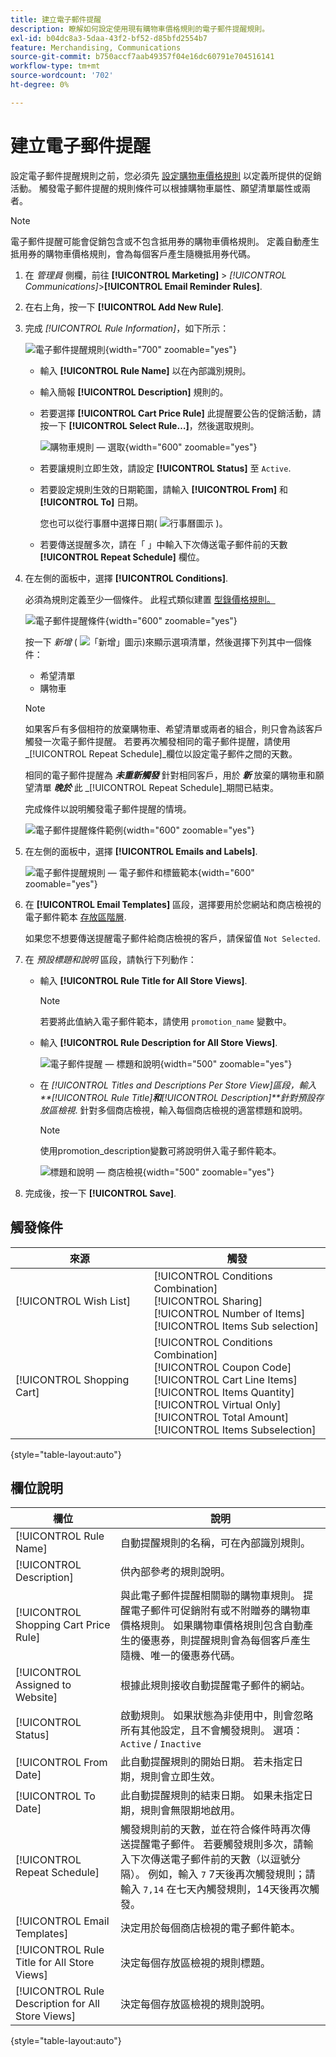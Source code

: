 ```yaml
---
title: 建立電子郵件提醒
description: 瞭解如何設定使用現有購物車價格規則的電子郵件提醒規則。
exl-id: b04dc8a3-5daa-43f2-bf52-d85bfd2554b7
feature: Merchandising, Communications
source-git-commit: b750accf7aab49357f04e16dc60791e704516141
workflow-type: tm+mt
source-wordcount: '702'
ht-degree: 0%

---
```


# 建立電子郵件提醒

設定電子郵件提醒規則之前，您必須先 [設定購物車價格規則](price-rules-cart-create.md) 以定義所提供的促銷活動。 觸發電子郵件提醒的規則條件可以根據購物車屬性、願望清單屬性或兩者。

>[!NOTE]
>
>電子郵件提醒可能會促銷包含或不包含抵用券的購物車價格規則。 定義自動產生抵用券的購物車價格規則，會為每個客戶產生隨機抵用券代碼。

1. 在 _管理員_ 側欄，前往 **[!UICONTROL Marketing]** > _[!UICONTROL Communications]_>**[!UICONTROL Email Reminder Rules]**.

1. 在右上角，按一下 **[!UICONTROL Add New Rule]**.

1. 完成 _[!UICONTROL Rule Information]_，如下所示：

   ![電子郵件提醒規則](./assets/email-reminder-new.png){width="700" zoomable="yes"}

   - 輸入 **[!UICONTROL Rule Name]** 以在內部識別規則。

   - 輸入簡報 **[!UICONTROL Description]** 規則的。

   - 若要選擇 **[!UICONTROL Cart Price Rule]** 此提醒要公告的促銷活動，請按一下 **[!UICONTROL Select Rule…]**，然後選取規則。

     ![購物車規則 — 選取](./assets/email-reminder-select-rule.png){width="600" zoomable="yes"}

   - 若要讓規則立即生效，請設定 **[!UICONTROL Status]** 至 `Active`.

   - 若要設定規則生效的日期範圍，請輸入 **[!UICONTROL From]** 和 **[!UICONTROL To]** 日期。

     您也可以從行事曆中選擇日期( ![行事曆圖示](../assets/icon-calendar.png) )。

   - 若要傳送提醒多次，請在「 」中輸入下次傳送電子郵件前的天數 **[!UICONTROL Repeat Schedule]** 欄位。

1. 在左側的面板中，選擇 **[!UICONTROL Conditions]**.

   必須為規則定義至少一個條件。 此程式類似建置 [型錄價格規則。](price-rules-catalog.md)

   ![電子郵件提醒條件](./assets/email-reminder-conditions.png){width="600" zoomable="yes"}

   按一下 _新增_ ( ![「新增」圖示](../assets/icon-add-green-circle.png))來顯示選項清單，然後選擇下列其中一個條件：

   - 希望清單
   - 購物車

   >[!NOTE]
   >
   >如果客戶有多個相符的放棄購物車、希望清單或兩者的組合，則只會為該客戶觸發一次電子郵件提醒。 若要再次觸發相同的電子郵件提醒，請使用 _[!UICONTROL Repeat Schedule]_欄位以設定電子郵件之間的天數。 <br/>
   >
   >相同的電子郵件提醒為 **_未重新觸發_** 針對相同客戶，用於 **_新_** 放棄的購物車和願望清單 **_晚於_** 此 _[!UICONTROL Repeat Schedule]_期間已結束。

   完成條件以說明觸發電子郵件提醒的情境。

   ![電子郵件提醒條件範例](./assets/email-reminder-condition-example.png){width="600" zoomable="yes"}

1. 在左側的面板中，選擇 **[!UICONTROL Emails and Labels]**.

   ![電子郵件提醒規則 — 電子郵件和標籤範本 ](./assets/email-reminder-rule-emails-labels-email-templates.png){width="600" zoomable="yes"}

1. 在 **[!UICONTROL Email Templates]** 區段，選擇要用於您網站和商店檢視的電子郵件範本 [存放區階層](../getting-started/websites-stores-views.md).

   如果您不想要傳送提醒電子郵件給商店檢視的客戶，請保留值 `Not Selected`.

1. 在 _預設標題和說明_ 區段，請執行下列動作：

   - 輸入 **[!UICONTROL Rule Title for All Store Views]**.

     >[!NOTE]
     >
     >若要將此值納入電子郵件範本，請使用 `promotion_name` 變數中。

   - 輸入 **[!UICONTROL Rule Description for All Store Views]**.

     ![電子郵件提醒 — 標題和說明](./assets/email-reminders-emails-and-labels-default-titles-description.png){width="500" zoomable="yes"}

   - 在 _[!UICONTROL Titles and Descriptions Per Store View]_區段，輸入&#x200B;**[!UICONTROL Rule Title]**和&#x200B;**[!UICONTROL Description]**針對_&#x200B;預設存放區檢視&#x200B;_. 針對多個商店檢視，輸入每個商店檢視的適當標題和說明。

     >[!NOTE]
     >
     >使用promotion_description變數可將說明併入電子郵件範本。

     ![標題和說明 — 商店檢視](./assets/email-reminder-rules-title-descriptions-per-store-view.png){width="500" zoomable="yes"}

1. 完成後，按一下 **[!UICONTROL Save]**.

## 觸發條件

| 來源 | 觸發 |
|--- |--- |
| [!UICONTROL Wish List] | [!UICONTROL Conditions Combination]<br/>[!UICONTROL Sharing]<br/>[!UICONTROL Number of Items]<br/>[!UICONTROL Items Sub selection] |
| [!UICONTROL Shopping Cart] | [!UICONTROL Conditions Combination]<br/>[!UICONTROL Coupon Code]<br/>[!UICONTROL Cart Line Items]<br/>[!UICONTROL Items Quantity]<br/>[!UICONTROL Virtual Only]<br/>[!UICONTROL Total Amount]<br/>[!UICONTROL Items Subselection] |

{style="table-layout:auto"}

## 欄位說明

| 欄位 | 說明 |
|--- |--- |
| [!UICONTROL Rule Name] | 自動提醒規則的名稱，可在內部識別規則。 |
| [!UICONTROL Description] | 供內部參考的規則說明。 |
| [!UICONTROL Shopping Cart Price Rule] | 與此電子郵件提醒相關聯的購物車規則。 提醒電子郵件可促銷附有或不附贈券的購物車價格規則。 如果購物車價格規則包含自動產生的優惠券，則提醒規則會為每個客戶產生隨機、唯一的優惠券代碼。 |
| [!UICONTROL Assigned to Website] | 根據此規則接收自動提醒電子郵件的網站。 |
| [!UICONTROL Status] | 啟動規則。 如果狀態為非使用中，則會忽略所有其他設定，且不會觸發規則。 選項： `Active` / `Inactive` |
| [!UICONTROL From Date] | 此自動提醒規則的開始日期。 若未指定日期，規則會立即生效。 |
| [!UICONTROL To Date] | 此自動提醒規則的結束日期。 如果未指定日期，規則會無限期地啟用。 |
| [!UICONTROL Repeat Schedule] | 觸發規則前的天數，並在符合條件時再次傳送提醒電子郵件。 若要觸發規則多次，請輸入下次傳送電子郵件前的天數（以逗號分隔）。 例如，輸入 `7` 7天後再次觸發規則；請輸入 `7,14` 在七天內觸發規則，14天後再次觸發。 |
| [!UICONTROL Email Templates] | 決定用於每個商店檢視的電子郵件範本。 |
| [!UICONTROL Rule Title for All Store Views] | 決定每個存放區檢視的規則標題。 |
| [!UICONTROL Rule Description for All Store Views] | 決定每個存放區檢視的規則說明。 |

{style="table-layout:auto"}
